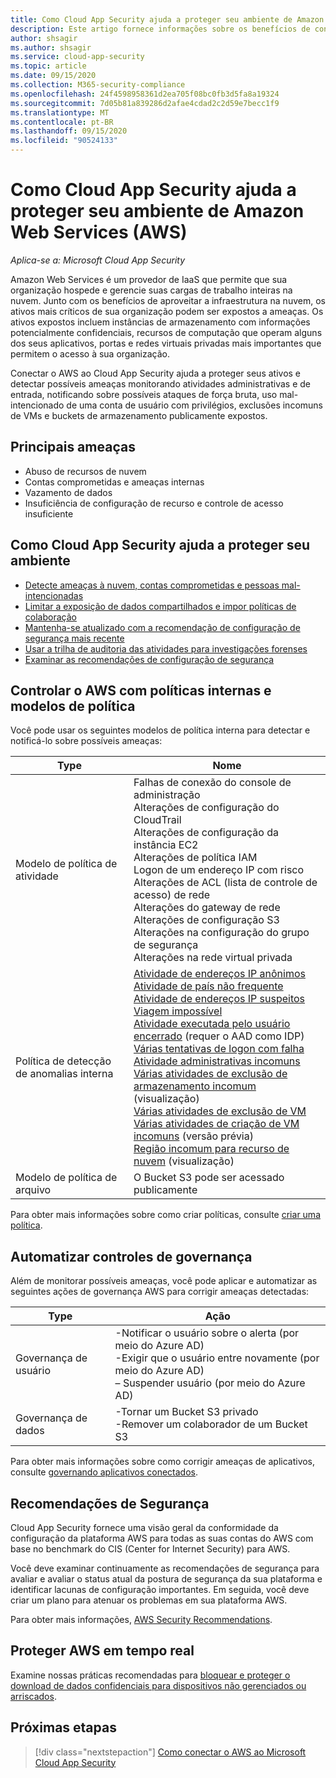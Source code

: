```yaml
---
title: Como Cloud App Security ajuda a proteger seu ambiente de Amazon Web Services
description: Este artigo fornece informações sobre os benefícios de conectar seu aplicativo AWS para Cloud App Security usando o conector de API para visibilidade e controle sobre o uso.
author: shsagir
ms.author: shsagir
ms.service: cloud-app-security
ms.topic: article
ms.date: 09/15/2020
ms.collection: M365-security-compliance
ms.openlocfilehash: 24f4598958361d2ea705f08bc0fb3d5fa8a19324
ms.sourcegitcommit: 7d05b81a839286d2afae4cdad2c2d59e7becc1f9
ms.translationtype: MT
ms.contentlocale: pt-BR
ms.lasthandoff: 09/15/2020
ms.locfileid: "90524133"
---
```

# <a name="how-cloud-app-security-helps-protect-your-amazon-web-services-aws-environment"></a>Como Cloud App Security ajuda a proteger seu ambiente de Amazon Web Services (AWS)

*Aplica-se a: Microsoft Cloud App Security*

Amazon Web Services é um provedor de IaaS que permite que sua organização hospede e gerencie suas cargas de trabalho inteiras na nuvem. Junto com os benefícios de aproveitar a infraestrutura na nuvem, os ativos mais críticos de sua organização podem ser expostos a ameaças. Os ativos expostos incluem instâncias de armazenamento com informações potencialmente confidenciais, recursos de computação que operam alguns dos seus aplicativos, portas e redes virtuais privadas mais importantes que permitem o acesso à sua organização.

Conectar o AWS ao Cloud App Security ajuda a proteger seus ativos e detectar possíveis ameaças monitorando atividades administrativas e de entrada, notificando sobre possíveis ataques de força bruta, uso mal-intencionado de uma conta de usuário com privilégios, exclusões incomuns de VMs e buckets de armazenamento publicamente expostos.

## <a name="main-threats"></a>Principais ameaças

- Abuso de recursos de nuvem
- Contas comprometidas e ameaças internas
- Vazamento de dados
- Insuficiência de configuração de recurso e controle de acesso insuficiente

## <a name="how-cloud-app-security-helps-to-protect-your-environment"></a>Como Cloud App Security ajuda a proteger seu ambiente

- [Detecte ameaças à nuvem, contas comprometidas e pessoas mal-intencionadas](best-practices.md#detect-cloud-threats-compromised-accounts-malicious-insiders-and-ransomware)
- [Limitar a exposição de dados compartilhados e impor políticas de colaboração](best-practices.md#limit-exposure-of-shared-data-and-enforce-collaboration-policies)
- [Mantenha-se atualizado com a recomendação de configuração de segurança mais recente](security-config-aws.md)
- [Usar a trilha de auditoria das atividades para investigações forenses](best-practices.md#use-the-audit-trail-of-activities-for-forensic-investigations)
- [Examinar as recomendações de configuração de segurança](security-config-aws.md)

## <a name="control-aws-with-built-in-policies-and-policy-templates"></a>Controlar o AWS com políticas internas e modelos de política

Você pode usar os seguintes modelos de política interna para detectar e notificá-lo sobre possíveis ameaças:

| Type | Nome |
| ---- | ---- |
| Modelo de política de atividade | Falhas de conexão do console de administração<br />Alterações de configuração do CloudTrail<br />Alterações de configuração da instância EC2<br />Alterações de política IAM<br />Logon de um endereço IP com risco<br />Alterações de ACL (lista de controle de acesso) de rede<br />Alterações do gateway de rede<br />Alterações de configuração S3<br />Alterações na configuração do grupo de segurança<br />Alterações na rede virtual privada |
| Política de detecção de anomalias interna | [Atividade de endereços IP anônimos](anomaly-detection-policy.md#activity-from-anonymous-ip-addresses)<br />[Atividade de país não frequente](anomaly-detection-policy.md#activity-from-infrequent-country)<br />[Atividade de endereços IP suspeitos](anomaly-detection-policy.md#activity-from-suspicious-ip-addresses)<br />[Viagem impossível](anomaly-detection-policy.md#impossible-travel)<br />[Atividade executada pelo usuário encerrado](anomaly-detection-policy.md#activity-performed-by-terminated-user) (requer o AAD como IDP)<br />[Várias tentativas de logon com falha](anomaly-detection-policy.md#multiple-failed-login-attempts)<br />[Atividade administrativas incomuns](anomaly-detection-policy.md#unusual-activities-by-user)<br />[Várias atividades de exclusão de armazenamento incomum](anomaly-detection-policy.md#unusual-activities-by-user) (visualização)<br />[Várias atividades de exclusão de VM](anomaly-detection-policy.md#multiple-delete-vm-activities)<br />[Várias atividades de criação de VM incomuns](anomaly-detection-policy.md#unusual-activities-by-user) (versão prévia)<br />[Região incomum para recurso de nuvem](anomaly-detection-policy.md#unusual-activities-by-user) (visualização) |
| Modelo de política de arquivo | O Bucket S3 pode ser acessado publicamente |

Para obter mais informações sobre como criar políticas, consulte [criar uma política](control-cloud-apps-with-policies.md#create-a-policy).

## <a name="automate-governance-controls"></a>Automatizar controles de governança

Além de monitorar possíveis ameaças, você pode aplicar e automatizar as seguintes ações de governança AWS para corrigir ameaças detectadas:

| Type | Ação |
| ---- | ---- |
| Governança de usuário | -Notificar o usuário sobre o alerta (por meio do Azure AD)<br />-Exigir que o usuário entre novamente (por meio do Azure AD)<br />– Suspender usuário (por meio do Azure AD) |
| Governança de dados | -Tornar um Bucket S3 privado<br />-Remover um colaborador de um Bucket S3 |

Para obter mais informações sobre como corrigir ameaças de aplicativos, consulte [governando aplicativos conectados](governance-actions.md).

## <a name="security-recommendations"></a>Recomendações de Segurança

Cloud App Security fornece uma visão geral da conformidade da configuração da plataforma AWS para todas as suas contas do AWS com base no benchmark do CIS (Center for Internet Security) para AWS.

Você deve examinar continuamente as recomendações de segurança para avaliar e avaliar o status atual da postura de segurança da sua plataforma e identificar lacunas de configuração importantes. Em seguida, você deve criar um plano para atenuar os problemas em sua plataforma AWS.

Para obter mais informações, [AWS Security Recommendations](security-config-aws.md).

## <a name="protect-aws-in-real-time"></a>Proteger AWS em tempo real

Examine nossas práticas recomendadas para [bloquear e proteger o download de dados confidenciais para dispositivos não gerenciados ou arriscados](best-practices.md#block-and-protect-download-of-sensitive-data-to-unmanaged-or-risky-devices).

## <a name="next-steps"></a>Próximas etapas

> [!div class="nextstepaction"]
> [Como conectar o AWS ao Microsoft Cloud App Security](connect-aws-to-microsoft-cloud-app-security.md)
